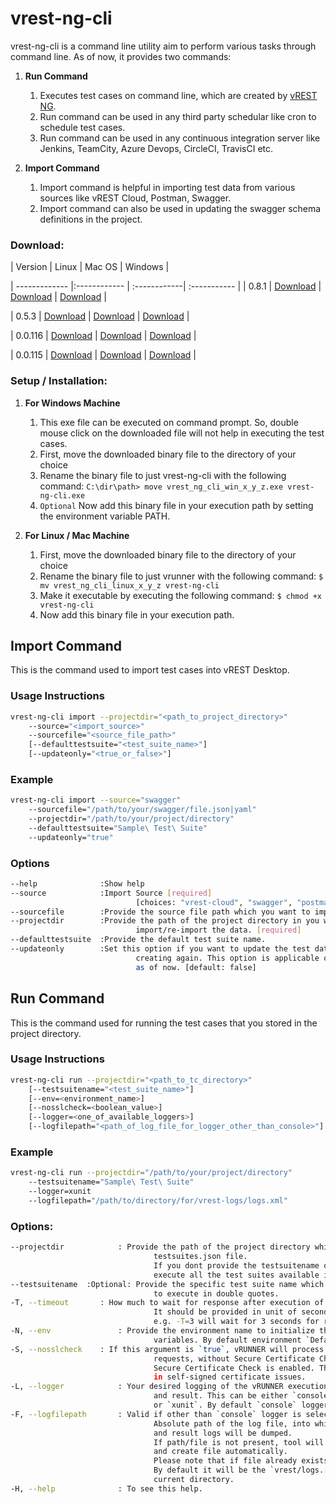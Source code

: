 

# vrest-ng-cli

vrest-ng-cli is a command line utility aim to perform various tasks through command line. As of now, it provides two commands:
1. **Run Command**
	1.  Executes test cases on command line, which are created by [vREST NG](https://ng.vrest.io).
	2. Run command can be used in any third party schedular like cron to schedule test cases.
	3. Run command can be used in any continuous integration server like Jenkins, TeamCity, Azure Devops, CircleCI, TravisCI etc.

2. **Import Command**
	1.  Import command is helpful in importing test data from various sources like vREST Cloud, Postman, Swagger.
	2. Import command can also be used in updating the swagger schema definitions in the project.

### Download:

| Version | Linux | Mac OS | Windows |

| ------------- |:------------ | :------------| :----------- |
| 0.8.1 | [Download](https://github.com/Optimizory/vrest-ng-cli/releases/download/v0.8.1/vrest_runner_linux_0_8_1) | [Download](https://github.com/Optimizory/vrest-ng-cli/releases/download/v0.8.1/vrest_runner_mac_0_8_1) | [Download](https://github.com/Optimizory/vrest-ng-cli/releases/download/v0.8.1/vrest_runner_win_0_8_1.exe) |

| 0.5.3 | [Download](https://github.com/Optimizory/vrest-ng-cli/releases/download/v0.5.3/vrest_runner_linux_0_5_3) | [Download](https://github.com/Optimizory/vrest-ng-cli/releases/download/v0.5.3/vrest_runner_mac_0_5_3) | [Download](https://github.com/Optimizory/vrest-ng-cli/releases/download/v0.5.3/vrest_runner_win_0_5_3.exe) |

| 0.0.116 | [Download](https://github.com/Optimizory/vrest-ng-cli/releases/download/v0.0.116/vrest_runner_linux_0_0_116) | [Download](https://github.com/Optimizory/vrest-ng-cli/releases/download/v0.0.116/vrest_runner_mac_0_0_116) | [Download](https://github.com/Optimizory/vrest-ng-cli/releases/download/v0.0.116/vrest_runner_win_0_0_116.exe) |

| 0.0.115 | [Download](https://github.com/Optimizory/vrest-ng-cli/releases/download/v0.0.115/vrest_runner_linux_0_0_115) | [Download](https://github.com/Optimizory/vrest-ng-cli/releases/download/v0.0.115/vrest_runner_mac_0_0_115) | [Download](https://github.com/Optimizory/vrest-ng-cli/releases/download/v0.0.115/vrest_runner_win_0_0_115.exe) |

### Setup / Installation:

1.  **For Windows Machine**
	1. This exe file can be executed on command prompt. So, double mouse click on the downloaded file will not help in executing the test cases.  
	2. First, move the downloaded binary file to the directory of your choice
	3. Rename the binary file to just vrest-ng-cli with the following command:
`C:\dir\path> move vrest_ng_cli_win_x_y_z.exe vrest-ng-cli.exe`
	4. `Optional` Now add this binary file in your execution path by setting the environment variable PATH.

2.  **For Linux / Mac Machine**
	1. First, move the downloaded binary file to the directory of your choice
	2. Rename the binary file to just vrunner with the following command:
	`$ mv vrest_ng_cli_linux_x_y_z vrest-ng-cli`
	3. Make it executable by executing the following command:
	`$ chmod +x vrest-ng-cli`
	4. Now add this binary file in your execution path.

## Import Command

This is the command used to import test cases into vREST Desktop.

### Usage Instructions
```bash
vrest-ng-cli import --projectdir="<path_to_project_directory>"
	--source="<import_source>"
	--sourcefile="<source_file_path>"
	[--defaulttestsuite="<test_suite_name>"]
	[--updateonly="<true_or_false>"]
```
### Example
```bash
vrest-ng-cli import --source="swagger"
	--sourcefile="/path/to/your/swagger/file.json|yaml"
	--projectdir="/path/to/your/project/directory"
	--defaulttestsuite="Sample\ Test\ Suite"
	--updateonly="true"
```

### Options
```bash
--help 				:Show help
--source 			:Import Source [required]
							[choices: "vrest-cloud", "swagger", "postman"]
--sourcefile 		:Provide the source file path which you want to import.
--projectdir 		:Provide the path of the project directory in you want to
							import/re-import the data. [required]
--defaulttestsuite 	:Provide the default test suite name.
--updateonly 		:Set this option if you want to update the test data instead of 
							creating again. This option is applicable only for swagger source 
							as of now. [default: false]
```

## Run Command
This is the command used for running the test cases that you stored in the project directory.

### Usage Instructions
```bash
vrest-ng-cli run --projectdir="<path_to_tc_directory>"
	[--testsuitename="<test_suite_name>"]
	[--env=<environment_name>] 
	[--nosslcheck=<boolean_value>]
	[--logger=<one_of_available_loggers>]
	[--logfilepath="<path_of_log_file_for_logger_other_than_console>"]
```

### Example
```bash
vrest-ng-cli run --projectdir="/path/to/your/project/directory"
	--testsuitename="Sample\ Test\ Suite"
	--logger=xunit
	--logfilepath="/path/to/directory/for/vrest-logs/logs.xml"
```

### Options:
```bash
--projectdir			: Provide the path of the project directory which contains the 
								testsuites.json file.
								If you dont provide the testsuitename option, then it will 
								execute all the test suites available in the project.
--testsuitename  :Optional: Provide the specific test suite name which you want 
								to execute in double quotes.
-T, --timeout    	: How much to wait for response after execution of test case.
								It should be provided in unit of seconds.
								e.g. -T=3 will wait for 3 seconds for response
-N, --env				: Provide the environment name to initialize the global 
								variables. By default environment `Default` is used.
-S, --nosslcheck 	: If this argument is `true`, vRUNNER will process all 
								requests, without Secure Certificate Check. By default 
								Secure Certificate Check is enabled. This option is useful 
								in self-signed certificate issues.
-L, --logger			: Your desired logging of the vRUNNER execution process 
								and result. This can be either `console` or `json` or `csv` 
								or `xunit`. By default `console` logger is used.
-F, --logfilepath   	: Valid if other than `console` logger is selected.
								Absolute path of the log file, into which execution process 
								and result logs will be dumped.
								If path/file is not present, tool will try to setup that path, 
								and create file automatically.
								Please note that if file already exists, that will be overwritten.
								By default it will be the `vrest/logs.[json|xml|csv]` in 
								current directory.
-H, --help				: To see this help.
```